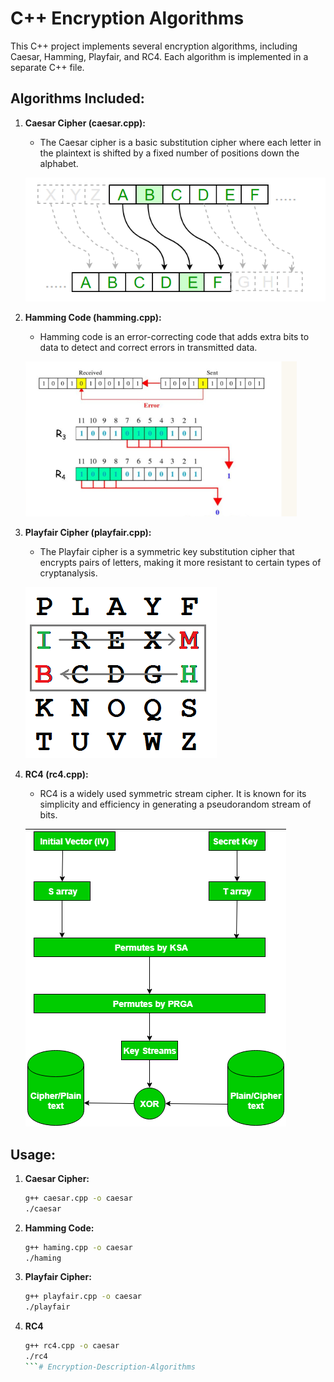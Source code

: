 # C++ Encryption Algorithms

This C++ project implements several encryption algorithms, including Caesar, Hamming, Playfair, and RC4. Each algorithm is implemented in a separate C++ file.

## Algorithms Included:

1. **Caesar Cipher (caesar.cpp):**
   - The Caesar cipher is a basic substitution cipher where each letter in the plaintext is shifted by a fixed number of positions down the alphabet.

   ![caesar](pictures/caesar.png)

2. **Hamming Code (hamming.cpp):**
   - Hamming code is an error-correcting code that adds extra bits to data to detect and correct errors in transmitted data.

   ![haming](pictures/haming.png)

3. **Playfair Cipher (playfair.cpp):**
   - The Playfair cipher is a symmetric key substitution cipher that encrypts pairs of letters, making it more resistant to certain types of cryptanalysis.

   ![playfair](pictures/playfair.png)

4. **RC4 (rc4.cpp):**
   - RC4 is a widely used symmetric stream cipher. It is known for its simplicity and efficiency in generating a pseudorandom stream of bits.

   ![rc4](pictures/rc4.png)

## Usage:

1. **Caesar Cipher:**
   ```bash
   g++ caesar.cpp -o caesar
   ./caesar
   ```

2. **Hamming Code:**
   ```bash
   g++ haming.cpp -o caesar
   ./haming
   ```

3. **Playfair Cipher:**
   ```bash
   g++ playfair.cpp -o caesar
   ./playfair 
   ```

4. **RC4**
   ```bash
   g++ rc4.cpp -o caesar
   ./rc4 
   ```#   E n c r y p t i o n - D e s c r i p t i o n - A l g o r i t h m s 
 
 